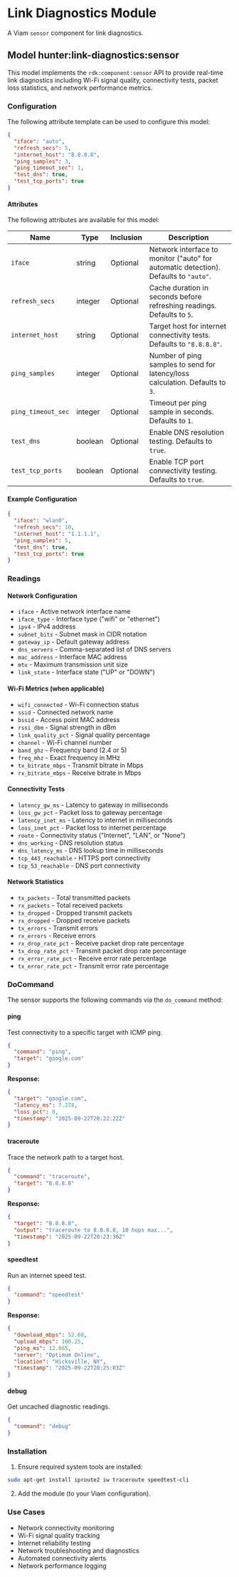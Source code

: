 # Link Diagnostics Module 

A Viam `sensor` component for link diagnostics.

## Model hunter:link-diagnostics:sensor

This model implements the `rdk:component:sensor` API to provide real-time link diagnostics including Wi-Fi signal quality, connectivity tests, packet loss statistics, and network performance metrics.

### Configuration
The following attribute template can be used to configure this model:

```json
{
  "iface": "auto",
  "refresh_secs": 5,
  "internet_host": "8.8.8.8",
  "ping_samples": 3,
  "ping_timeout_sec": 1,
  "test_dns": true,
  "test_tcp_ports": true
}
```

#### Attributes

The following attributes are available for this model:

| Name          | Type   | Inclusion | Description                |
|---------------|--------|-----------|----------------------------|
| `iface` | string  | Optional  | Network interface to monitor ("auto" for automatic detection). Defaults to `"auto"`. |
| `refresh_secs` | integer | Optional  | Cache duration in seconds before refreshing readings. Defaults to `5`. |
| `internet_host` | string | Optional  | Target host for internet connectivity tests. Defaults to `"8.8.8.8"`. |
| `ping_samples` | integer | Optional  | Number of ping samples to send for latency/loss calculation. Defaults to `3`. |
| `ping_timeout_sec` | integer | Optional  | Timeout per ping sample in seconds. Defaults to `1`. |
| `test_dns` | boolean | Optional  | Enable DNS resolution testing. Defaults to `true`. |
| `test_tcp_ports` | boolean | Optional  | Enable TCP port connectivity testing. Defaults to `true`. |

#### Example Configuration

```json
{
  "iface": "wlan0",
  "refresh_secs": 10,
  "internet_host": "1.1.1.1",
  "ping_samples": 5,
  "test_dns": true,
  "test_tcp_ports": true
}
```

### Readings

#### Network Configuration
* `iface` - Active network interface name
* `iface_type` - Interface type ("wifi" or "ethernet")
* `ipv4` - IPv4 address
* `subnet_bits` - Subnet mask in CIDR notation
* `gateway_ip` - Default gateway address
* `dns_servers` - Comma-separated list of DNS servers
* `mac_address` - Interface MAC address
* `mtu` - Maximum transmission unit size
* `link_state` - Interface state ("UP" or "DOWN")

#### Wi-Fi Metrics (when applicable)
* `wifi_connected` - Wi-Fi connection status
* `ssid` - Connected network name
* `bssid` - Access point MAC address
* `rssi_dbm` - Signal strength in dBm
* `link_quality_pct` - Signal quality percentage
* `channel` - Wi-Fi channel number
* `band_ghz` - Frequency band (2.4 or 5)
* `freq_mhz` - Exact frequency in MHz
* `tx_bitrate_mbps` - Transmit bitrate in Mbps
* `rx_bitrate_mbps` - Receive bitrate in Mbps

#### Connectivity Tests
* `latency_gw_ms` - Latency to gateway in milliseconds
* `loss_gw_pct` - Packet loss to gateway percentage
* `latency_inet_ms` - Latency to internet in milliseconds
* `loss_inet_pct` - Packet loss to internet percentage
* `route` - Connectivity status ("Internet", "LAN", or "None")
* `dns_working` - DNS resolution status
* `dns_latency_ms` - DNS lookup time in milliseconds
* `tcp_443_reachable` - HTTPS port connectivity
* `tcp_53_reachable` - DNS port connectivity

#### Network Statistics
* `tx_packets` - Total transmitted packets
* `rx_packets` - Total received packets
* `tx_dropped` - Dropped transmit packets
* `rx_dropped` - Dropped receive packets
* `tx_errors` - Transmit errors
* `rx_errors` - Receive errors
* `rx_drop_rate_pct` - Receive packet drop rate percentage
* `tx_drop_rate_pct` - Transmit packet drop rate percentage
* `rx_error_rate_pct` - Receive error rate percentage
* `tx_error_rate_pct` - Transmit error rate percentage

### DoCommand

The sensor supports the following commands via the `do_command` method:

#### ping
Test connectivity to a specific target with ICMP ping.

```json
{
  "command": "ping",
  "target": "google.com"
}
```

**Response:**
```json
{
  "target": "google.com",
  "latency_ms": 7.278,
  "loss_pct": 0,
  "timestamp": "2025-09-22T20:22:22Z"
}
```

#### traceroute
Trace the network path to a target host.

```json
{
  "command": "traceroute",
  "target": "8.8.8.8"
}
```

**Response:**
```json
{
  "target": "8.8.8.8",
  "output": "traceroute to 8.8.8.8, 10 hops max...",
  "timestamp": "2025-09-22T20:23:36Z"
}
```

#### speedtest
Run an internet speed test.

```json
{
  "command": "speedtest"
}
```

**Response:**
```json
{
  "download_mbps": 52.68,
  "upload_mbps": 100.25,
  "ping_ms": 12.865,
  "server": "Optimum Online",
  "location": "Hicksville, NY",
  "timestamp": "2025-09-22T20:25:03Z"
}
```

#### debug
Get uncached diagnostic readings.

```json
{
  "command": "debug"
}
```

### Installation
1. Ensure required system tools are installed:
```bash
sudo apt-get install iproute2 iw traceroute speedtest-cli
```
2. Add the module (to your Viam configuration).

### Use Cases
* Network connectivity monitoring
* Wi-Fi signal quality tracking
* Internet reliability testing
* Network troubleshooting and diagnostics
* Automated connectivity alerts
* Network performance logging
